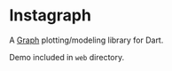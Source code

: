 Instagraph
===========

A [Graph](http://en.wikipedia.org/wiki/Graph_%28mathematics%29) plotting/modeling library for Dart.

Demo included in `web` directory.